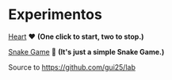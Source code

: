 # Experimentos

[Heart](https://gui25.github.io/lab/heart/) ❤️ **(One click to start, two to stop.)**

[Snake Game](https://gui25.github.io/lab/sneakgame/) 🐍 **(It's just a simple Snake Game.)**

Source to https://github.com/gui25/lab
